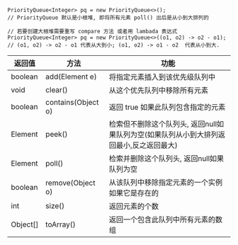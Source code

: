 ~~~
PriorityQueue<Integer> pq = new PriorityQueue<>();
// PriorityQueue 默认是小根堆, 即将所有元素 poll() 出后是从小到大排列的

// 若要创建大根堆需要重写 compare 方法 或者用 lambada 表达式
PriorityQueue<Integer> pq = new PriorityQueue<>((o1, o2) -> o2 - o1);
// (o1, o2) -> o2 - o1 代表从大到小; (o1, o2) -> o1 - o2  代表从小到大.
~~~
| 返回值 | 方法 | 功能 |
| ------ | ----- | ----- |
| boolean | add(Element e) | 将指定元素插入到该优先级队列中 | 
| void | clear() | 从这个优先队列中移除所有元素 |
| boolean | contains(Object o) | 返回 true 如果此队列包含指定的元素 |
| Element | peek() | 检索但不删除这个队列头, 返回null如果队列为空(如果队列从小到大排列返回最小,反之返回最大) |
| Element | poll() | 检索并删除这个队列头, 返回null如果队列为空 |
| boolean | remove(Object o) | 从该队列中移除指定元素的一个实例如果它是存在的 |
| int | size() | 返回元素的个数 |
| Object[] | toArray() | 返回一个包含此队列中所有元素的数组 |


